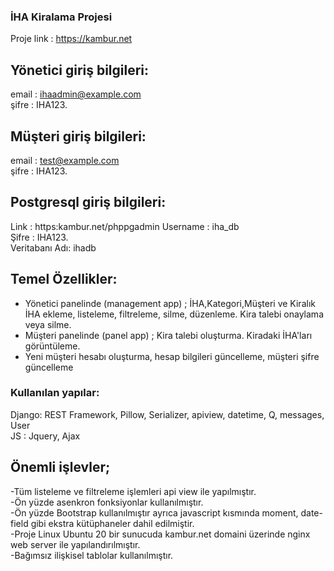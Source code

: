 ### İHA Kiralama Projesi

Proje link : https://kambur.net

## Yönetici giriş bilgileri:
email : ihaadmin@example.com  
şifre : IHA123.

## Müşteri giriş bilgileri:
email : test@example.com  
şifre : IHA123.

## Postgresql giriş bilgileri:
Link : https:kambur.net/phppgadmin
Username : iha_db  
Şifre : IHA123.  
Veritabanı Adı: ihadb

## Temel Özellikler:
- Yönetici panelinde (management app) ; İHA,Kategori,Müşteri ve Kiralık İHA ekleme, listeleme, filtreleme, silme, düzenleme. Kira talebi onaylama veya silme.
- Müşteri panelinde (panel app) ; Kira talebi oluşturma. Kiradaki İHA'ları görüntüleme.
- Yeni müşteri hesabı oluşturma, hesap bilgileri güncelleme, müşteri şifre güncelleme

### Kullanılan yapılar:
Django: REST Framework, Pillow, Serializer, apiview, datetime, Q, messages, User  
JS : Jquery, Ajax


## Önemli işlevler;  
-Tüm listeleme ve filtreleme işlemleri api view ile yapılmıştır.    
-Ön yüzde asenkron fonksiyonlar kullanılmıştır.  
-Ön yüzde Bootstrap kullanılmıştır ayrıca javascript kısmında moment, date-field gibi ekstra kütüphaneler dahil edilmiştir.  
-Proje Linux Ubuntu 20 bir sunucuda kambur.net domaini üzerinde nginx web server ile yapılandırılmıştır.  
-Bağımsız ilişkisel tablolar kullanılmıştır.  
